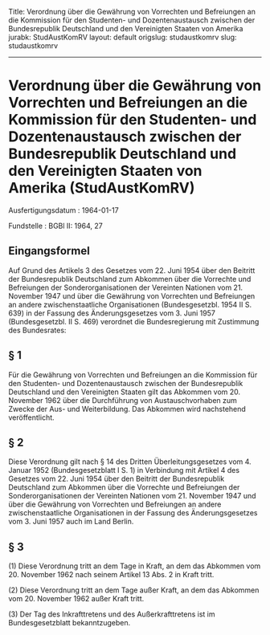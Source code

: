 Title: Verordnung über die Gewährung von Vorrechten und Befreiungen an die Kommission
  für den Studenten- und Dozentenaustausch zwischen der Bundesrepublik Deutschland
  und den Vereinigten Staaten von Amerika
jurabk: StudAustKomRV
layout: default
origslug: studaustkomrv
slug: studaustkomrv

---

# Verordnung über die Gewährung von Vorrechten und Befreiungen an die Kommission für den Studenten- und Dozentenaustausch zwischen der Bundesrepublik Deutschland und den Vereinigten Staaten von Amerika (StudAustKomRV)

Ausfertigungsdatum
:   1964-01-17

Fundstelle
:   BGBl II: 1964, 27



## Eingangsformel

Auf Grund des Artikels 3 des Gesetzes vom 22. Juni 1954 über den
Beitritt der Bundesrepublik Deutschland zum Abkommen über die
Vorrechte und Befreiungen der Sonderorganisationen der Vereinten
Nationen vom 21. November 1947 und über die Gewährung von Vorrechten
und Befreiungen an andere zwischenstaatliche Organisationen
(Bundesgesetzbl. 1954 II S. 639) in der Fassung des Änderungsgesetzes
vom 3. Juni 1957 (Bundesgesetzbl. II S. 469) verordnet die
Bundesregierung mit Zustimmung des Bundesrates:


## § 1

Für die Gewährung von Vorrechten und Befreiungen an die Kommission für
den Studenten- und Dozentenaustausch zwischen der Bundesrepublik
Deutschland und den Vereinigten Staaten gilt das Abkommen vom 20.
November 1962 über die Durchführung von Austauschvorhaben zum Zwecke
der Aus- und Weiterbildung. Das Abkommen wird nachstehend
veröffentlicht.


## § 2

Diese Verordnung gilt nach § 14 des Dritten Überleitungsgesetzes vom
4\. Januar 1952 (Bundesgesetzblatt I S. 1) in Verbindung mit Artikel 4
des Gesetzes vom 22. Juni 1954 über den Beitritt der Bundesrepublik
Deutschland zum Abkommen über die Vorrechte und Befreiungen der
Sonderorganisationen der Vereinten Nationen vom 21. November 1947 und
über die Gewährung von Vorrechten und Befreiungen an andere
zwischenstaatliche Organisationen in der Fassung des Änderungsgesetzes
vom 3. Juni 1957 auch im Land Berlin.


## § 3

(1) Diese Verordnung tritt an dem Tage in Kraft, an dem das Abkommen
vom 20. November 1962 nach seinem Artikel 13 Abs. 2 in Kraft tritt.

(2) Diese Verordnung tritt an dem Tage außer Kraft, an dem das
Abkommen vom 20. November 1962 außer Kraft tritt.

(3) Der Tag des Inkrafttretens und des Außerkrafttretens ist im
Bundesgesetzblatt bekanntzugeben.

